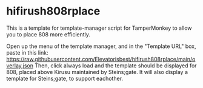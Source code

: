 # hifirush808rplace

This is a template for template-manager script for TamperMonkey to allow you to place 808 more efficiently.

Open up the menu of the template manager, and in the "Template URL" box, paste in this link: https://raw.githubusercontent.com/Elevatorisbest/hifirush808rplace/main/overlay.json
Then, click always load and the template should be displayed for 808, placed above Kirusu maintained by Steins;gate. It will also display a template for Steins;gate, to support eachother.
